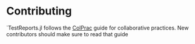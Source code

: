 # Contributing

`TestReports.jl follows the [ColPrac](https://github.com/SciML/ColPrac) guide for collaborative practices. New contributors should make sure to read that guide